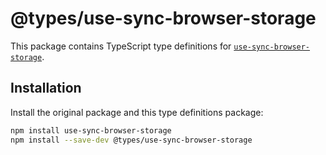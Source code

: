 # @types/use-sync-browser-storage

This package contains TypeScript type definitions for [`use-sync-browser-storage`](https://github.com/davtyangevorg/types-use-sync-browser-storage).

## Installation

Install the original package and this type definitions package:

```bash
npm install use-sync-browser-storage
npm install --save-dev @types/use-sync-browser-storage
```
